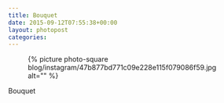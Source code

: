 ```yaml
---
title: Bouquet
date: 2015-09-12T07:55:38+00:00
layout: photopost
categories:
---
```


<figure class="photo photo--square">
  {% picture photo-square blog/instagram/47b877bd771c09e228e115f079086f59.jpg alt="" %}
</figure>

Bouquet
